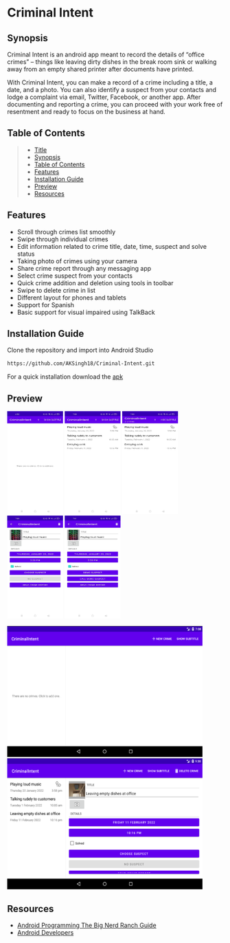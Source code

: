 # Criminal Intent

## Synopsis

Criminal Intent is an android app meant to record the details of “office crimes” – things like
leaving dirty dishes in the break room sink or walking away from an empty shared printer after
documents have printed.

With Criminal Intent, you can make a record of a crime including a title, a date, and a photo. You
can also identify a suspect from your contacts and lodge a complaint via email, Twitter, Facebook,
or another app. After documenting and reporting a crime, you can proceed with your work free of
resentment and ready to focus on the business at hand.

## Table of Contents

> * [Title](#criminal-intent)
> * [Synopsis](#synopsis)
> * [Table of Contents](#table-of-contents)
> * [Features](#features)
> * [Installation Guide](#installation-guide)
> * [Preview](#preview)
> * [Resources](#resources)

## Features

* Scroll through crimes list smoothly
* Swipe through individual crimes
* Edit information related to crime title, date, time, suspect and solve status
* Taking photo of crimes using your camera
* Share crime report through any messaging app
* Select crime suspect from your contacts
* Quick crime addition and deletion using tools in toolbar
* Swipe to delete crime in list
* Different layout for phones and tablets
* Support for Spanish
* Basic support for visual impaired using TalkBack

## Installation Guide

Clone the repository and import into Android Studio

```bash
https://github.com/AKSingh18/Criminal-Intent.git
```

For a quick installation download the [apk](apk/app-debug.apk)

## Preview

<img src="files/Phone - No crime.jpg" width=130 height="240"> <img src="files/Phone - Crime list.jpg" width=130 height="240"> <img src="files/Phone - Crime count.jpg" width=130 height="240"> <img src="files/Phone - Crime.jpg" width=130 height="240"> <img src="files/Phone - Suspect changed.jpg" width=130 height="240">

<img src="files/Tablet - Opening screen.png" width="455" height="305"> <img src="files/Tablet - Main screen.png" width="455" height="305">

## Resources

* [Android Programming The Big Nerd Ranch Guide](https://bignerdranch.com/books/)
* [Android Developers](https://developer.android.com/)